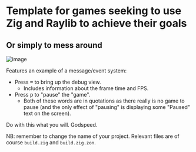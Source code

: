# Template for games seeking to use Zig and Raylib to achieve their goals
## Or simply to mess around

![image](https://github.com/user-attachments/assets/3d3d768d-5c1f-4e5c-b37b-cdba59ed7f48)

Features an example of a message/event system:
- Press <kbd>=</kbd> to bring up the debug view.
  - Includes information about the frame time and FPS.
- Press <kbd>p</kbd> to "pause" the "game".
  - Both of these words are in quotations as there really is no game to pause (and the only effect of "pausing" is displaying some "Paused" text on the screen).
 
Do with this what you will.
Godspeed.

NB: remember to change the name of your project. Relevant files are of course `build.zig` and `build.zig.zon`.
